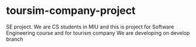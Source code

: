 # toursim-company-project
SE project. We are CS students in MIU and this is project for Software Engineering course and for tourism company  We are developing on develop branch
